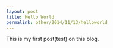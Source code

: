 ```yaml
---
layout: post
title: Hello World 
permalink: other/2014/11/13/helloworld
---
```


This is my first post(test) on this blog.







